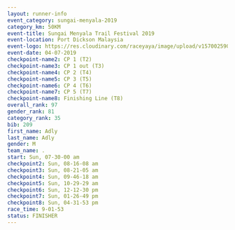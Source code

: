 ```yaml
---
layout: runner-info 
event_category: sungai-menyala-2019 
category_km: 50KM 
event-title: Sungai Menyala Trail Festival 2019 
event-location: Port Dickson Malaysia 
event-logo: https://res.cloudinary.com/raceyaya/image/upload/v1570025907/logo/smft_rwzxh1.jpg 
event-date: 04-07-2019 
checkpoint-name2: CP 1 (T2) 
checkpoint-name3: CP 1 out (T3) 
checkpoint-name4: CP 2 (T4) 
checkpoint-name5: CP 3 (T5) 
checkpoint-name6: CP 4 (T6) 
checkpoint-name7: CP 5 (T7) 
checkpoint-name8: Finishing Line (T8) 
overall_rank: 97
gender_rank: 81
category_rank: 35
bib: 209
first_name: Adly
last_name: Adly
gender: M
team_name: .
start: Sun, 07-30-00 am
checkpoint2: Sun, 08-16-08 am
checkpoint3: Sun, 08-21-05 am
checkpoint4: Sun, 09-46-18 am
checkpoint5: Sun, 10-29-29 am
checkpoint6: Sun, 12-12-30 pm
checkpoint7: Sun, 01-26-49 pm
checkpoint8: Sun, 04-31-53 pm
race_time: 9-01-53
status: FINISHER
---
```

